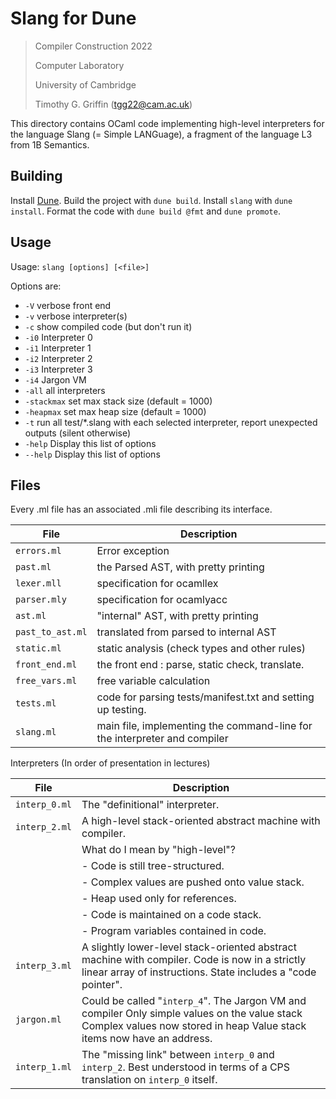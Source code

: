 # Slang for Dune

> Compiler Construction 2022
>
> Computer Laboratory
>
> University of Cambridge
>
> Timothy G. Griffin (tgg22@cam.ac.uk)

This directory contains OCaml code implementing high-level interpreters for the language Slang (= Simple LANGuage), a fragment of the language L3 from 1B Semantics.

## Building

Install [Dune](https://dune-build). Build the project with `dune build`. Install `slang` with `dune install`. Format the code with `dune build @fmt` and `dune promote`.

## Usage

Usage: `slang [options] [<file>]`

Options are:

- `-V` verbose front end
- `-v` verbose interpreter(s)
- `-c` show compiled code (but don't run it)
- `-i0` Interpreter 0
- `-i1` Interpreter 1
- `-i2` Interpreter 2
- `-i3` Interpreter 3
- `-i4` Jargon VM
- `-all` all interpreters
- `-stackmax` set max stack size (default = 1000)
- `-heapmax` set max heap size (default = 1000)
- `-t` run all test/*.slang with each selected interpreter, report unexpected outputs (silent otherwise)
- `-help` Display this list of options
- `--help` Display this list of options

## Files

Every .ml file has an associated .mli file describing its interface.

| File             | Description                                                               |
| ---------------- | ------------------------------------------------------------------------- |
| `errors.ml`      | Error exception                                                           |
| `past.ml`        | the Parsed AST, with pretty printing                                      |
| `lexer.mll`      | specification for ocamllex                                                |
| `parser.mly`     | specification for ocamlyacc                                               |
| `ast.ml`         | "internal" AST, with pretty printing                                      |
| `past_to_ast.ml` | translated from parsed to internal AST                                    |
| `static.ml`      | static analysis (check types and other rules)                             |
| `front_end.ml`   | the front end : parse, static check, translate.                           |
| `free_vars.ml`   | free variable calculation                                                 |
| `tests.ml`       | code for parsing tests/manifest.txt and setting up testing.               |
| `slang.ml`       | main file, implementing the command-line for the interpreter and compiler |

Interpreters (In order of presentation in lectures)


| File          | Description                                                                                                                                                             |
| ------------- | ----------------------------------------------------------------------------------------------------------------------------------------------------------------------- |
| `interp_0.ml` | The "definitional" interpreter.                                                                                                                                         |
| `interp_2.ml` | A high-level stack-oriented abstract machine with compiler.                                                                                                             |
|               | What do I mean by "high-level"?                                                                                                                                         |
|               | - Code is still tree-structured.                                                                                                                                        |
|               | - Complex values are pushed onto value stack.                                                                                                                           |
|               | - Heap used only for references.                                                                                                                                        |
|               | - Code is maintained on a code stack.                                                                                                                                   |
|               | - Program variables contained in code.                                                                                                                                  |
| `interp_3.ml` | A slightly lower-level stack-oriented abstract machine with compiler. Code is now in a strictly linear array of instructions. State includes a "code pointer".          |
| `jargon.ml`   | Could be called "`interp_4`". The Jargon VM and compiler Only simple values on the value stack Complex values now stored in heap Value stack items now have an address. |
| `interp_1.ml` | The "missing link" between `interp_0` and `interp_2`.  Best understood in terms of a CPS translation on `interp_0` itself.                                              |
